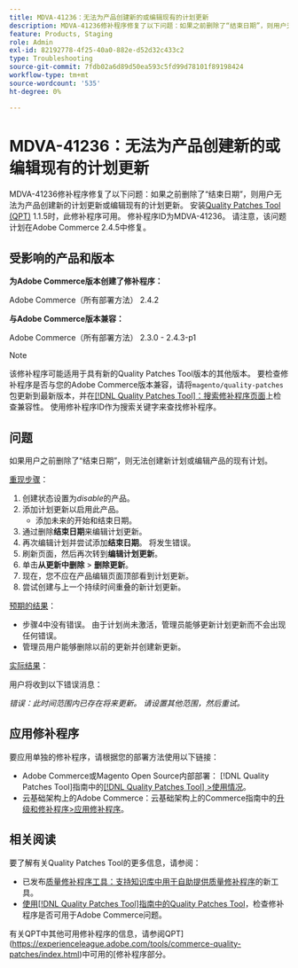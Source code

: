 ```yaml
---
title: MDVA-41236：无法为产品创建新的或编辑现有的计划更新
description: MDVA-41236修补程序修复了以下问题：如果之前删除了“结束日期”，则用户无法为产品创建新的计划更新或编辑现有的计划更新。 安装[Quality Patches Tool (QPT)](https://experienceleague.adobe.com/en/docs/commerce-operations/tools/quality-patches-tool/quality-patches-tool-to-self-serve-quality-patches) 1.1.5后，即可使用此修补程序。 修补程序ID为MDVA-41236。 请注意，该问题计划在Adobe Commerce 2.4.5中修复。
feature: Products, Staging
role: Admin
exl-id: 82192778-4f25-40a0-882e-d52d32c433c2
type: Troubleshooting
source-git-commit: 7fdb02a6d89d50ea593c5fd99d78101f89198424
workflow-type: tm+mt
source-wordcount: '535'
ht-degree: 0%

---
```


# MDVA-41236：无法为产品创建新的或编辑现有的计划更新

MDVA-41236修补程序修复了以下问题：如果之前删除了“结束日期”，则用户无法为产品创建新的计划更新或编辑现有的计划更新。 安装[Quality Patches Tool (QPT)](https://experienceleague.adobe.com/en/docs/commerce-operations/tools/quality-patches-tool/quality-patches-tool-to-self-serve-quality-patches) 1.1.5时，此修补程序可用。 修补程序ID为MDVA-41236。 请注意，该问题计划在Adobe Commerce 2.4.5中修复。

## 受影响的产品和版本

**为Adobe Commerce版本创建了修补程序：**

Adobe Commerce（所有部署方法） 2.4.2

**与Adobe Commerce版本兼容：**

Adobe Commerce（所有部署方法） 2.3.0 - 2.4.3-p1

>[!NOTE]
>
>该修补程序可能适用于具有新的Quality Patches Tool版本的其他版本。 要检查修补程序是否与您的Adobe Commerce版本兼容，请将`magento/quality-patches`包更新到最新版本，并在[[!DNL Quality Patches Tool]：搜索修补程序页面](https://experienceleague.adobe.com/en/docs/commerce-operations/tools/quality-patches-tool/quality-patches-tool-to-self-serve-quality-patches)上检查兼容性。 使用修补程序ID作为搜索关键字来查找修补程序。

## 问题

如果用户之前删除了“结束日期”，则无法创建新计划或编辑产品的现有计划。

<u>重现步骤</u>：

1. 创建状态设置为&#x200B;*disable*&#x200B;的产品。
1. 添加计划更新以启用此产品。
   * 添加未来的开始和结束日期。
1. 通过删除&#x200B;**结束日期**&#x200B;来编辑计划更新。
1. 再次编辑计划并尝试添加&#x200B;**结束日期**。 将发生错误。
1. 刷新页面，然后再次转到&#x200B;**编辑计划更新**。
1. 单击&#x200B;**从更新中删除** > **删除更新**。
1. 现在，您不应在产品编辑页面顶部看到计划更新。
1. 尝试创建与上一个持续时间重叠的新计划更新。

<u>预期的结果</u>：

* 步骤4中没有错误。 由于计划尚未激活，管理员能够更新计划更新而不会出现任何错误。
* 管理员用户能够删除以前的更新并创建新更新。

<u>实际结果</u>：

用户将收到以下错误消息：

*错误：此时间范围内已存在将来更新。 请设置其他范围，然后重试。*


## 应用修补程序

要应用单独的修补程序，请根据您的部署方法使用以下链接：

* Adobe Commerce或Magento Open Source内部部署： [!DNL Quality Patches Tool]指南中的[[!DNL Quality Patches Tool] >使用情况](/help/tools/quality-patches-tool/usage.md)。
* 云基础架构上的Adobe Commerce：云基础架构上的Commerce指南中的[升级和修补程序>应用修补程序](https://experienceleague.adobe.com/docs/commerce-cloud-service/user-guide/develop/upgrade/apply-patches.html)。

## 相关阅读

要了解有关Quality Patches Tool的更多信息，请参阅：

* 已发布[质量修补程序工具：支持知识库中用于自助提供质量修补程序](https://experienceleague.adobe.com/en/docs/commerce-operations/tools/quality-patches-tool/quality-patches-tool-to-self-serve-quality-patches)的新工具。
* [使用[!DNL Quality Patches Tool]指南中的Quality Patches Tool](/help/tools/quality-patches-tool/patches-available-in-qpt/check-patch-for-magento-issue-with-magento-quality-patches.md)，检查修补程序是否可用于Adobe Commerce问题。

有关QPT中其他可用修补程序的信息，请参阅QPT](https://experienceleague.adobe.com/tools/commerce-quality-patches/index.html)中可用的[修补程序部分。
